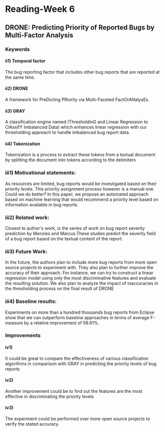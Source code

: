 # Reading-Week 6

## DRONE: Predicting Priority of Reported Bugs by Multi-Factor Analysis

### Keywords

#### ii1) Temporal factor
The bug reporting factor that includes other bug reports that are reported at the same time.

#### ii2) DRONE 
A framework for PreDicting PRiority via Multi-Faceted FactOrANalysEs.


#### ii3) GRAY
A classification engine named (ThresholdinG and Linear Regression to ClAssifY Imbalanced Data) which
enhances linear regression with our thresholding approach to handle imbalanced bug report data.

#### ii4) Tokenization
Tokenization is a process to extract these tokens
from a textual document by splitting the document into tokens
according to the delimiters

### iii1) Motivational statements:
As resources are limited,
bug reports would be investigated based on their priority levels.
This priority assignment process however is a manual one.
Could we do better? In this paper, we propose an automated
approach based on machine learning that would recommend
a priority level based on information available in bug reports.

### iii2) Related work: 
Closest to author's work, is the series of work on bug report
severity prediction by Menzies and Marcus.These
studies predict the severity field of a bug report based on
the textual content of the report.

### iii3) Future Work:
In the future, the authors plan to include more bug reports from
more open source projects to experiment with. They also plan
to further improve the accuracy of their approach. For instance,
we can try to construct a linear regression model using only
the most discriminative features and evaluate the resulting
solution. We also plan to analyze the impact of inaccuracies
in the thresholding process on the final result of DRONE

### iii4) Baseline results:
Experiments on more than a hundred thousands bug reports from Eclipse
show that we can outperform baseline approaches in terms of
average F-measure by a relative improvement of 58.61%.

### Improvements

#### iv1)
It could be great to compare the effectiveness of various classification algorithms in comparison with GRAY in predicting the priority levels of bug reports
#### iv2)
Another improvement could be to find out the 	features are the most effective in
discriminating the priority levels
#### iv3) 
The expermient could be performed over more open source projects to verify the stated accuracy.

